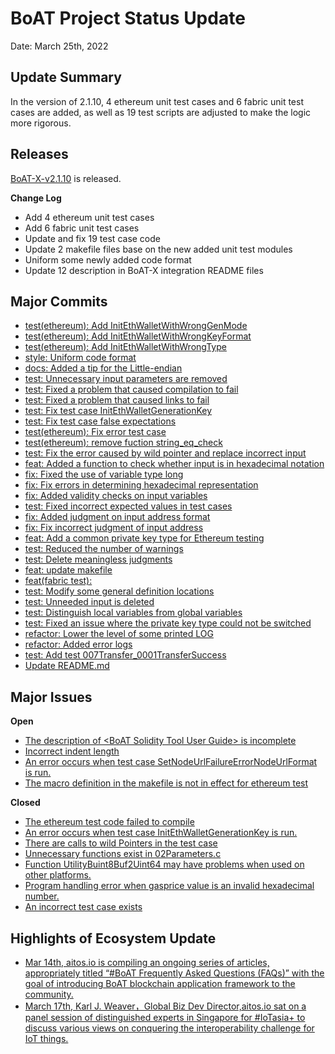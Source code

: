 # BoAT Project Status Update
Date: March 25th, 2022

## Update Summary
In the version of 2.1.10,  4 ethereum unit test cases and 6 fabric unit test cases are added, as well as 19 test scripts are adjusted to make the logic more rigorous.

## Releases
[BoAT-X-v2.1.10](https://github.com/aitos-io/BoAT-X-Framework/releases/tag/BoAT-X-v2.1.10) is released.

**Change Log**

- Add 4 ethereum unit test cases
- Add 6 fabric unit test cases
- Update and fix 19 test case code
- Update 2 makefile files base on the new added unit test modules
- Uniform some newly added code format
- Update 12 description in BoAT-X integration README files

## Major Commits
* [test(ethereum): Add InitEthWalletWithWrongGenMode](https://github.com/aitos-io/BoAT-X-Framework/commit/1b4a79d1184066cbbf7eb99f63d89710e1367e81)
* [test(ethereum): Add InitEthWalletWithWrongKeyFormat](https://github.com/aitos-io/BoAT-X-Framework/commit/e35b5354281ca8a2259dc5d3d60a383fbac35dd9)
* [test(ethereum): Add InitEthWalletWithWrongType](https://github.com/aitos-io/BoAT-X-Framework/commit/123680051b25c3e05e98a3920495091ff3cb5a52)
* [style: Uniform code format](https://github.com/aitos-io/BoAT-X-Framework/commit/77c3cda562000c55a3adc9c1af70c8f80e84023b)
* [docs: Added a tip for the Little-endian](https://github.com/aitos-io/BoAT-X-Framework/commit/d65ff64ef060c47a6f0678ba657ff57d7e7a176f)
* [test: Unnecessary input parameters are removed](https://github.com/aitos-io/BoAT-X-Framework/commit/de95677016b4dae03411aed36a59f637cc02eb42)
* [test: Fixed a problem that caused compilation to fail](https://github.com/aitos-io/BoAT-X-Framework/commit/5b7cff9e440162e22f64482b6b02f59909162951)
* [test: Fixed a problem that caused links to fail](https://github.com/aitos-io/BoAT-X-Framework/commit/fb74aac21c1c35836eb5a1c5bb27200cec5b032d)
* [test: Fix test case InitEthWalletGenerationKey](https://github.com/aitos-io/BoAT-X-Framework/commit/8ec00b31e0f7982772590a326b4aa3a8b3aea5d8)
* [test: Fix test case false expectations](https://github.com/aitos-io/BoAT-X-Framework/commit/0cf8681b7cc7dc8c971188af47f729d7ba137dc1)
* [test(ethereum): Fix error test case](https://github.com/aitos-io/BoAT-X-Framework/commit/0d0e6ff653ae4f6f59fb629cba94dbd3a52d6611)
* [test(ethereum): remove fuction string_eq_check](https://github.com/aitos-io/BoAT-X-Framework/commit/e5db009b59d5c7cbb845dc6f7096ce520cc19fce)
* [test: Fix the error caused by wild pointer and replace incorrect input](https://github.com/aitos-io/BoAT-X-Framework/commit/7e1bbd80dc8b637edb1856f5860b2d9b244d3da4)
* [feat: Added a function to check whether input is in hexadecimal notation](https://github.com/aitos-io/BoAT-X-Framework/commit/6afd7d1b0a95c844ec6c606958ea994911c5f6cb)
* [fix: Fixed the use of variable type long](https://github.com/aitos-io/BoAT-X-Framework/commit/c29f16774855a1520aba64e113ef36900b7df736)
* [fix: Fix errors in determining hexadecimal representation](https://github.com/aitos-io/BoAT-X-Framework/commit/c53b1d196cbd12754ddb3ed1553425ccfb2880ee)
* [fix: Added validity checks on input variables](https://github.com/aitos-io/BoAT-X-Framework/commit/debb389cab0884113a21074a3615f6fd94183724)
* [test: Fixed incorrect expected values in test cases](https://github.com/aitos-io/BoAT-X-Framework/commit/99f68852ce205386566713541fa66825d7b9d412)
* [fix: Added judgment on input address format](https://github.com/aitos-io/BoAT-X-Framework/commit/9209ae94a9d71f11a091955dbf25d34d4f03794f)
* [fix: Fix incorrect judgment of input address](https://github.com/aitos-io/BoAT-X-Framework/commit/f4e3fae84c726385c47a56a793ff3f9d17e0a8f2)
* [feat: Add a common private key type for Ethereum testing](https://github.com/aitos-io/BoAT-X-Framework/commit/ab19d96a4320d92baf5f8e8978e1cb9a841220d4)
* [test: Reduced the number of warnings](https://github.com/aitos-io/BoAT-X-Framework/commit/65d5408173fa721519f56c147f201bfdbd38281e)
* [test: Delete meaningless judgments](https://github.com/aitos-io/BoAT-X-Framework/commit/f10ee162b3be4e0408ceac9c81220f128b401d33)
* [feat: update makefile](https://github.com/aitos-io/BoAT-X-Framework/commit/fe698a91ab5dd3fc23b1c8637228691717ff7570)
* [feat(fabric test):](https://github.com/aitos-io/BoAT-X-Framework/commit/da222027cc735cc121c8b0237e148bf40728d163)
* [test: Modify some general definition locations](https://github.com/aitos-io/BoAT-X-Framework/commit/eecd831a8e6a1cf6b27d6e9791c696ecc35352d7)
* [test: Unneeded input is deleted](https://github.com/aitos-io/BoAT-X-Framework/commit/5f2f5de57f4bf669d300fde7ab2502df99bcd067)
* [test: Distinguish local variables from global variables](https://github.com/aitos-io/BoAT-X-Framework/commit/feefaa04d76459f8db660e7b5a40e7744bee3c5f)
* [test: Fixed an issue where the private key type could not be switched](https://github.com/aitos-io/BoAT-X-Framework/commit/e90f2eb5b74942ecd5ede6b2716756eb0de77cf3)
* [refactor: Lower the level of some printed LOG](https://github.com/aitos-io/BoAT-X-Framework/commit/5bfd8a96d7a70a506bb7a87dbc28133500dc56a9)
* [refactor: Added error logs](https://github.com/aitos-io/BoAT-X-Framework/commit/efe19ac1515bbdd7b3cfbd51eb554eec1dbfb128)
* [test: Add test 007Transfer_0001TransferSuccess](https://github.com/aitos-io/BoAT-X-Framework/commit/14ea7ae3547ee3d03dfce9b7d5949532f3559106)
* [Update README.md](https://github.com/aitos-io/BoAT-X-Framework/commit/15db016715d12954eee6e83e0180f7de5053e07e)

## Major Issues

**Open**

- [The description of \<BoAT Solidity Tool User Guide\> is incomplete](https://github.com/aitos-io/BoAT-X-Framework/issues/593)
- [Incorrect indent length](https://github.com/aitos-io/BoAT-X-Framework/issues/594)
- [An error occurs when test case SetNodeUrlFailureErrorNodeUrlFormat is run.](https://github.com/aitos-io/BoAT-X-Framework/issues/597)
- [The macro definition in the makefile is not in effect for ethereum test](https://github.com/aitos-io/BoAT-X-Framework/issues/604)

**Closed**

* [The ethereum test code failed to compile](https://github.com/aitos-io/BoAT-X-Framework/issues/595)
* [An error occurs when test case InitEthWalletGenerationKey is run.](https://github.com/aitos-io/BoAT-X-Framework/issues/598)
* [There are calls to wild Pointers in the test case](https://github.com/aitos-io/BoAT-X-Framework/issues/600)
* [Unnecessary functions exist in 02Parameters.c](https://github.com/aitos-io/BoAT-X-Framework/issues/599)
* [Function UtilityBuint8Buf2Uint64 may have problems when used on other platforms.](https://github.com/aitos-io/BoAT-X-Framework/issues/602)
* [Program handling error when gasprice value is an invalid hexadecimal number.](https://github.com/aitos-io/BoAT-X-Framework/issues/601)
* [An incorrect test case exists](https://github.com/aitos-io/BoAT-X-Framework/issues/603)


## Highlights of Ecosystem Update
* [Mar 14th, aitos.io is compiling an ongoing series of articles, appropriately titled “#BoAT Frequently Asked Questions (FAQs)” with the goal of introducing BoAT blockchain application framework to the community.](https://www.linkedin.com/feed/update/urn:li:activity:6906472150182588417)
* [March 17th, Karl J. Weaver，Global Biz Dev Director,aitos.io sat on a panel session of distinguished experts in Singapore for #IoTasia+ to discuss various views on conquering the interoperability challenge for IoT things. ](https://www.linkedin.com/feed/update/urn:li:activity:6909857016177987584)

